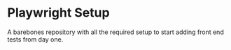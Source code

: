 # Playwright Setup

A barebones repository with all the required setup to start adding front end tests from day one.